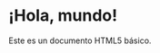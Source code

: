 <!DOCTYPE html>
<html lang="es">
<head>
  <meta charset="UTF-8">
  <meta name="viewport" content="width=device-width, initial-scale=1.0">
  <title>Título de la Página</title>
</head>
<body>
  <h1>¡Hola, mundo!</h1>
  <p>Este es un documento HTML5 básico.</p>
</body>
</html>
